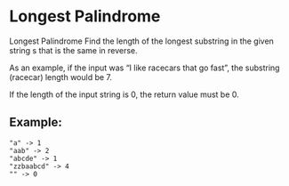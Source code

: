 # Longest Palindrome


Longest Palindrome
Find the length of the longest substring in the given string s that is the same in reverse.

As an example, if the input was “I like racecars that go fast”, the substring (racecar) length would be 7.

If the length of the input string is 0, the return value must be 0.

## Example:

```
"a" -> 1 
"aab" -> 2  
"abcde" -> 1
"zzbaabcd" -> 4
"" -> 0
```